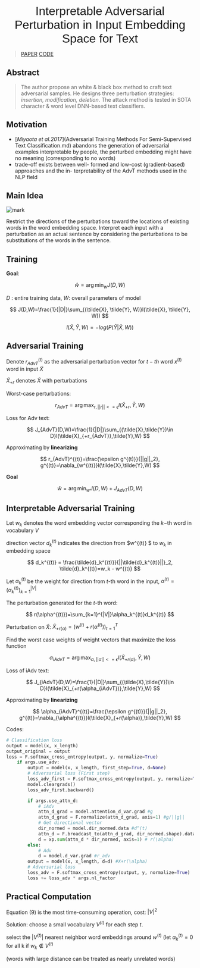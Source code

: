 <center> <font face="arial", size=6>Interpretable Adversarial Perturbation in Input Embedding Space for Text</font></center>

> [PAPER](https://arxiv.org/abs/1805.02917)
> [CODE](https://github.com/aonotas/interpretable-adv)

## Abstract

> The author propose an white & black box method to craft text adversarial samples. He designs three perturbation strategies: *insertion, modification, deletion*. The attack method is tested in SOTA character & word level DNN-based text classifiers.

## Motivation

- [*Miyaota et al.2017*](Adversarial Training Methods For Semi-Supervised Text Classification.md) abandons the generation of adversarial examples interpretable by people, the perturbed embedding might have no meaning (corresponding to no words)
- trade-off exists between well- formed and low-cost (gradient-based) approaches and the in- terpretability of the AdvT methods used in the NLP field

## Main Idea

![mark](http://pv4mhwy11.bkt.clouddn.com/blog/20190726/WEAaFrEvWoMd.PNG)

Restrict the directions of the perturbations toward the locations of existing words in the word embedding space. Interpret each input with a perturbation as an actual sentence by considering the perturbations to be substitutions of the words in the sentence.

## Training

**Goal**: 

$$
\hat{w}=\arg \min_w{J(D,W)}
$$

$D$ : entire training data, $W$: overall parameters of model

$$
J(D,W)=\frac{1}{|D|}\sum_{(\tilde{X}, \tilde{Y}, W)}l(\tilde{X}, \tilde{Y}, W))
$$

$$
l(\tilde{X}, \tilde{Y}, W)=-log(P(\tilde{Y}|\tilde{X}, W))
$$

## Adversarial Training

Denote $r_{AdvT}^{(t)}$ as the adversarial perturbation vector for $t-th$ word $x^{(t)}$ word in input $\tilde{X}$

$\tilde{X}_{+r}$ denotes $\tilde{X}$ with perturbations

Worst-case perturbations:

$$
r_{AdvT} = \arg\max_{r, ||r||<=\epsilon}l(\tilde{X}_{+r},\tilde{Y},W)
$$

Loss for Adv text:

$$
J_{AdvT}(D,W)=\frac{1}{|D|}\sum_{(\tilde{X},\tilde{Y})\in D}l(\tilde{X}_{+r_{AdvT}},\tilde{Y},W)
$$

Approximating by **linearizing** 

$$
r_{AdvT}^{(t)}=\frac{\epsilon g^{(t)}}{||g||_2}, g^{(t)}=\nabla_{w^{(t)}}l(\tilde{X},\tilde{Y},W)
$$

**Goal**

$$
\hat{w}=\arg \min_w{J(D,W)+J_{AdvT}(D,W)}
$$

## Interpretable Adversarial Training

Let $w_k$ denotes the word embedding vector corresponding the $k-$th word in vocabulary $V$

direction vector $d_k^{(t)}$ indicates the direction from $w^{(t)} $ to $w_k$ in embedding space

$$
d_k^{(t)} = \frac{\tilde{d}_k^{(t)}}{||\tilde{d}_k^{(t)}||}_2, \tilde{d}_k^{(t)}=w_k - w^{(t)}
$$

Let $\alpha_k^{(t)}$ be the weight for direction from $t$-th word in the input, $\alpha^{(t)}=(\alpha_k^{(t)})_{k=1}^{|V|}$

The perturbation generated for the $t$-th word:

$$
r(\alpha^{(t)})=\sum_{k=1}^{|V|}\alpha_k^{(t)}d_k^{(t)}
$$

Perturbation on $\tilde{X}$: $\tilde{X}_{+r(\alpha)}=(w^{(t)}+r(\alpha^{(t)}))_{t=1}^T$

Find the worst case weights of weight vectors that maximize the loss function

$$
\alpha_{iAdvT}=\arg\max_{\alpha,||\alpha||<=\epsilon}l(\tilde{X}_{+r(\alpha)},\tilde{Y},W)
$$

Loss of iAdv text:

$$
J_{iAdvT}(D,W)=\frac{1}{|D|}\sum_{(\tilde{X},\tilde{Y})\in D}l(\tilde{X}_{+r(\alpha_{iAdvT})},\tilde{Y},W)
$$

Approximating by **linearizing** 

$$
\alpha_{iAdvT}^{(t)}=\frac{\epsilon g^{(t)}}{||g||_2}, g^{(t)}=\nabla_{\alpha^{(t)}}l(\tilde{X}_{+r(\alpha)},\tilde{Y},W)
$$

Codes:

```python
# Classification loss
output = model(x, x_length)
output_original = output
loss = F.softmax_cross_entropy(output, y, normalize=True)
    if args.use_adv:
        output = model(x, x_length, first_step=True, d=None)
        # Adversarial loss (First step)
        loss_adv_first = F.softmax_cross_entropy(output, y, normalize=True)
        model.cleargrads()
        loss_adv_first.backward()

        if args.use_attn_d:
            # iAdv
            attn_d_grad = model.attention_d_var.grad #g
            attn_d_grad = F.normalize(attn_d_grad, axis=1) #g/||g||
            # Get directional vector
            dir_normed = model.dir_normed.data #d^(t)
            attn_d = F.broadcast_to(attn_d_grad, dir_normed.shape).data
            d = xp.sum(attn_d * dir_normed, axis=1) # r(\alpha)
        else:
            # Adv
            d = model.d_var.grad #r_adv
        output = model(x, x_length, d=d) #X+r(\alpha)
        # Adversarial loss
        loss_adv = F.softmax_cross_entropy(output, y, normalize=True)
        loss += loss_adv * args.nl_factor
```



## Practical Computation

Equation (9) is the most time-consuming operation, cost: $|V|^2$

Solution: choose a small vocabulary $V^{(t)}$ for each step $t$.

select the $|V^{(t)}|$ nearest neighbor word embeddings around $w^{(t)}$ (let $\alpha_k^{(t)}=0$ for all k if $w_k \notin V^{(t)}$

(words with large distance can be treated as nearly unrelated words)
